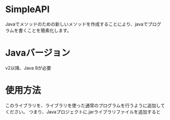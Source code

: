 # SimpleAPI
Javaでメソッドのための新しいメソッドを作成することにより、javaでプログラムを書くことを簡素化します。

# Javaバージョン
v2以降、Java 8が必要

# 使用方法
このライブラリを、ライブラリを使った通常のプログラムを行うように追加してください。
つまり、Javaプロジェクトに.jarライブラリファイルを追加すると
